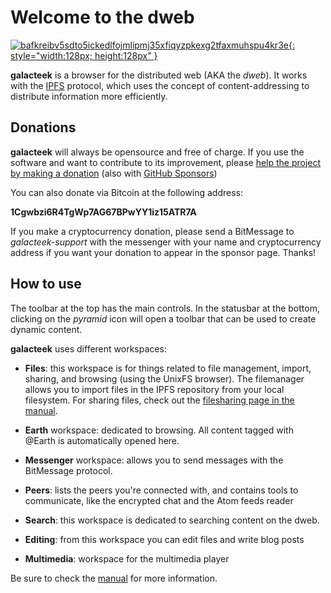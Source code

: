 
Welcome to the dweb
===================

[![bafkreibv5sdto5ickedlfojmlipmj35xfiqyzpkexg2tfaxmuhspu4kr3e](ipfs://bafkreibv5sdto5ickedlfojmlipmj35xfiqyzpkexg2tfaxmuhspu4kr3e){: style="width:128px; height:128px" }](ipfs://bafkreibv5sdto5ickedlfojmlipmj35xfiqyzpkexg2tfaxmuhspu4kr3e)

**galacteek** is a browser for the distributed web (AKA the
*dweb*). It works with the [IPFS](ipns://ipfs.io) protocol,
which uses the concept of content-addressing to distribute
information more efficiently.

Donations
---------

**galacteek** will always be opensource and free of charge.
If you use the software and want to contribute to its improvement,
please [help the project by making a donation](https://liberapay.com/galacteek/donate)
(also with [GitHub Sponsors](https://github.com/sponsors/pinnaculum))

You can also donate via Bitcoin at the following address:

**1Cgwbzi6R4TgWp7AG67BPwYY1iz15ATR7A**

If you make a cryptocurrency donation, please send a BitMessage
to *galacteek-support* with the messenger with your name and
cryptocurrency address if you want your donation to appear in
the sponsor page. Thanks!

How to use
----------

The toolbar at the top has the main controls.
In the statusbar at the bottom, clicking on the
*pyramid* icon will open a toolbar that can be used
to create dynamic content.

**galacteek** uses different workspaces:

- **Files**: this workspace is for things related to
file management, import, sharing, and browsing (using
the UnixFS browser). The filemanager allows you to import
files in the IPFS repository from your local filesystem.
For sharing files, check out the
[filesharing page in the manual](manual:/filesharing.html).

- **Earth** workspace: dedicated to browsing. All content
tagged with @Earth is automatically opened here.

- **Messenger** workspace: allows you to send messages with the
BitMessage protocol.

- **Peers**: lists the peers you're connected with, and contains
tools to communicate, like the encrypted chat and the Atom
feeds reader

- **Search**: this workspace is dedicated to searching content
on the dweb.

- **Editing**: from this workspace you can edit files and write
blog posts

- **Multimedia**: workspace for the multimedia player

Be sure to check the [manual](manual:/) for more information.
